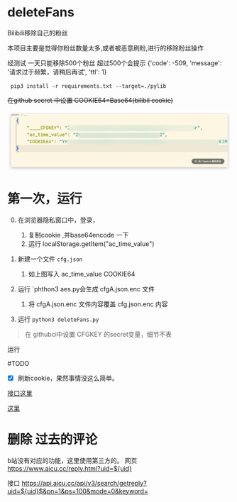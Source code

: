 # deleteFans
Bilibili移除自己的粉丝


本项目主要是觉得你粉丝数量太多,或者被恶意刷粉,进行的移除粉丝操作

经测试 一天只能移除500个粉丝 超过500个会提示 {'code': -509, 'message': '请求过于频繁，请稍后再试', 'ttl': 1}




```
 pip3 install -r requirements.txt --target=./pylib
```

~~在github secret 中设置 COOKIE64=Base64(bilibil cookie)~~

![alt text](image.png)

# 第一次，运行
0. 在浏览器隐私窗口中，登录，
   1. 复制cookie ,并base64encode 一下
   2. 运行 localStorage.getItem("ac_time_value")
1. 新建一个文件 `cfg.json`
   1.  如上图写入 ac_time_value COOKIE64
2. 运行 `phthon3 aes.py会生成 cfgA.json.enc 文件
   1. 将 cfgA.json.enc 文件内容覆盖  cfg.json.enc 内容

3. 运行 `python3 deleteFans.py`

> 在 githubci中设置 CFGKEY 的secret变量，细节不表


运行

#TODO
- [x] 刷新cookie，果然事情没这么简单。  


[接口这里](https://github.com/SocialSisterYi/bilibili-API-collect/blob/master/docs/login/cookie_refresh.md)

[这里](https://github.com/SocialSisterYi/bilibili-API-collect/issues/524)




# 删除 过去的评论

b站没有对应的功能，这里使用第三方的。
网页
https://www.aicu.cc/reply.html?uid=${uid}

接口 https://api.aicu.cc/api/v3/search/getreply?uid=${uid}$&pn=1&ps=100&mode=0&keyword=





